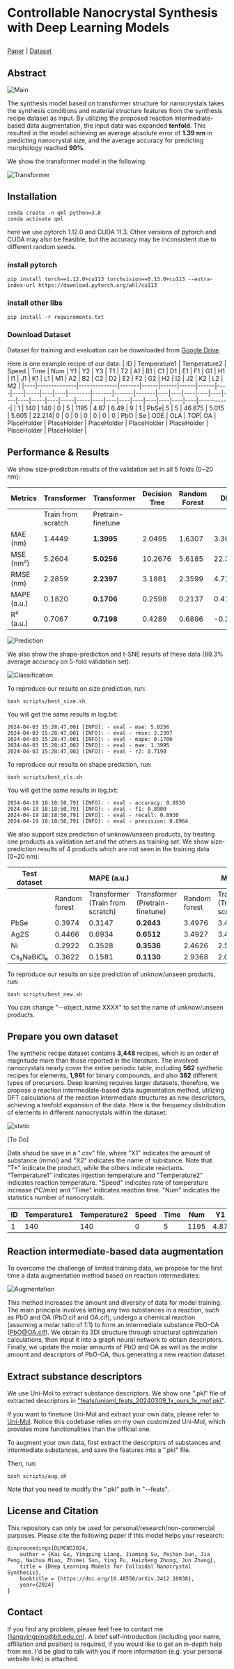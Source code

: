 # <p>  <b> Controllable Nanocrystal Synthesis with Deep Learning Models </b> </p>

[Paper]() | [Dataset]()

## Abstract 

![Main](assets/main.png)

The synthesis model based on transformer structure for nanocrystals takes the synthesis conditions and material structure features from the synthesis recipe dataset as input. By utilizing the proposed reaction intermediate-based data augmentation, the input data was expanded **tenfold**. This resulted in the model achieving an average absolute error of **1.39 nm** in predicting nanocrystal size, and the average accuracy for predicting morphology reached **90%**.

We show the transformer model in the following:

![Transformer](assets/transformer.png)

## Installation
```
conda create -n qml python=3.8
conda activate qml
```

here we use pytorch 1.12.0 and CUDA 11.3. Other versions of pytorch and CUDA may also be feasible, but the accuracy may be inconsistent due to different random seeds.

### install pytorch
```
pip install torch==1.12.0+cu113 torchvision==0.13.0+cu113 --extra-index-url https://download.pytorch.org/whl/cu113

```

### install other libs
```
pip install -r requirements.txt
```

### Download Dataset

Dataset for training and evaluation can be downloaded from [Google Drive](https://drive.google.com/drive/folders/1us6_VNDlI1MZhPdavv4OxJMFF1GHO4El?usp=sharing).

Here is one example recipe of our data:
| ID | Temperature1 | Temperature2 | Speed | Time | Num  | Y1   | Y2   | Y3 | T1 | T2  | A1 | B1 | C1     | D1    | E1    | F1    | G1 | H1 | I1 | J1 | K1 | L1 | M1 | A2  | B2 | C2  | D2  | E2 | F2 | G2 | H2 | I2 | J2 | K2 | L2 | M2         |
|----|--------------|--------------|-------|------|------|------|------|----|----|-----|----|----|--------|-------|-------|-------|----|----|----|----|----|----|----|-----|----|-----|-----|----|----|----|----|----|----|----|----|-----------|
| 1  | 140          | 140          | 0     | 5    | 1195 | 4.87 | 6.49 | 9  | 1  | PbSe| 5  | 5  | 46.875 | 5.015 | 5.605 | 22.214| 0  | 0  | 0  | 0  | 0  | 0  | 0  | PbO | Se | ODE | OLA | TOP| OA | PlaceHolder | PlaceHolder | PlaceHolder | PlaceHolder | PlaceHolder | PlaceHolder | PlaceHolder |

## Performance & Results

We show size-prediction results of the validation set in all 5 folds (0~20 nm):

| Metrics | Transformer | Transformer | Decision Tree | Random Forest | DNN | LSTM |
|---------|-------------|-------------|-------------|-------------|-------------|------------------------|
|         | Train from scratch | Pretrain-finetune |               |               |                             |                        |
| MAE (nm) | 1.4449 | **1.3995** | 2.0495 | 1.6307 | 3.3697 | 1.5570 |
| MSE (nm²) | 5.2604 | **5.0256** | 10.2676 | 5.6185 | 22.3104 | 5.9962 |
| RMSE (nm) | 2.2859 | **2.2397** | 3.1881 | 2.3599 | 4.7151 | 2.4461 |
| MAPE (a.u.) | 0.1820 | **0.1706** | 0.2598 | 0.2137 | 0.4178 | 0.1930 |
| R² (a.u.) | 0.7067 | **0.7198** | 0.4289 | 0.6896 | -0.2546 | 0.6629 |

![Prediction](assets/prediction.png)

We also show the shape-prediction and t-SNE results of these data (89.3% average accuracy on 5-fold validation set):

![Classification](assets/classification.png)

To reproduce our results on size prediction, run:
```
bash scripts/best_size.sh
```

You will get the same results in log.txt:
```
2024-04-03 15:28:47,001 [INFO]: - eval - mse: 5.0256
2024-04-03 15:28:47,001 [INFO]: - eval - rmse: 2.2397
2024-04-03 15:28:47,001 [INFO]: - eval - mape: 0.1706
2024-04-03 15:28:47,002 [INFO]: - eval - mae: 1.3995
2024-04-03 15:28:47,002 [INFO]: - eval - r2: 0.7198
```

To reproduce our results on shape prediction, run:
```
bash scripts/best_cls.sh
```

You will get the same results in log.txt:
```
2024-04-19 18:18:50,791 [INFO]: - eval - accuracy: 0.8930
2024-04-19 18:18:50,791 [INFO]: - eval - f1: 0.8900
2024-04-19 18:18:50,791 [INFO]: - eval - recall: 0.8930
2024-04-19 18:18:50,791 [INFO]: - eval - precision: 0.8964
```

We also support size prediction of unknow/unseen products, by treating one products as validation set and the others as training set. We show size-prediction results of 4 products which are not seen in the training data (0~20 nm):

| Test dataset | | MAPE (a.u.) | | | MAE (nm) | | | R² (a.u.) | |
|--------------|-------------|-------------|-------------|-------------|-------------|-------------|-------------|-------------|-------------|
|              | Random forest | Transformer (Train from scratch) | Transformer (Pretrain-finetune) | Random forest | Transformer (Train from scratch) | Transformer (Pretrain-finetune) | Random forest | Transformer (Train from scratch) | Transformer (Pretrain-finetune) |
| PbSe         | 0.3974 | 0.3147 | **0.2643** | 3.4976 | 3.4941 | **2.6522** | -6.4040 | -0.1443 | **0.3853** |
| Ag2S         | 0.4466 | 0.6934 | **0.6512** | 3.4927 | 3.4786 | **3.1903** | -2.5640 | 0.1936 | **0.4056** |
| Ni           | 0.2922 | 0.3528 | **0.3536** | 2.4626 | 2.5411 | **2.0056** | -3.2779 | 0.2022 | **0.4200** |
| Cs₂NaBiCl₆   | 0.3622 | 0.1581 | **0.1130** | 2.9368 | 2.0923 | **1.4805** | -0.4251 | 0.3742 | **0.6910** |

To reproduce our results on size prediction of unknow/unseen products, run:
```
bash scripts/best_new.sh
```

You can change "--object_name XXXX" to set the name of unknow/unseen products.

## Prepare you own dataset

The synthetic recipe dataset contains **3,448** recipes, which is an order of magnitude more than those reported in the literature.  The involved nanocrystals nearly cover the entire periodic table, including **562** synthetic recipes for elements, **1,961** for binary compounds, and also **382** different types of precursors. Deep learning requires larger datasets, therefore, we propose a reaction intermediate-based data augmentation method, utilizing DFT calculations of the reaction intermediate structures as new descriptors, achieving a tenfold expansion of the data. Here is the frequency distribution of elements in different nanocrystals within the dataset:

![static](assets/static.png)

[To Do]

Data shoud be save in a ".csv" file, where "X1" indicates the amount of substance (mmol) and "X2" indicates the name of substance. Note that "T*" indicate the product, while the others indicate reactants. "Temperature1" indicates injection temperature and "Temperature2" indicates reaction temperature. "Speed" indicates rate of temperature increase (℃/min) and "Time" indicates reaction time. "Num" indicates the statistics number of nanocrystals.

| ID | Temperature1 | Temperature2 | Speed | Time | Num  | Y1   | Y2   | Y3 | T1 | T2  | A1 | B1 | C1     | D1    | E1    | F1    | G1 | H1 | I1 | J1 | K1 | L1 | M1 | A2  | B2 | C2  | D2  | E2 | F2 | G2 | H2 | I2 | J2 | K2 | L2 | M2         |
|----|--------------|--------------|-------|------|------|------|------|----|----|-----|----|----|--------|-------|-------|-------|----|----|----|----|----|----|----|-----|----|-----|-----|----|----|----|----|----|----|----|----|-----------|
| 1  | 140          | 140          | 0     | 5    | 1195 | 4.87 | 6.49 | 9  | 1  | PbSe| 5  | 5  | 46.875 | 5.015 | 5.605 | 22.214| 0  | 0  | 0  | 0  | 0  | 0  | 0  | PbO | Se | ODE | OLA | TOP| OA | PlaceHolder | PlaceHolder | PlaceHolder | PlaceHolder | PlaceHolder | PlaceHolder | PlaceHolder |

## Reaction intermediate-based data augmentation

To overcome the challenge of limited training data, we propose for the first time a data augmentation method based on reaction intermediates:

![Augmentation](assets/augmentation.png)

This method increases the amount and diversity of data for model training. The main principle involves letting any two substances in a reaction, such as PbO and OA (PbO.cif and OA.cif), undergo a chemical reaction (assuming a molar ratio of 1:1) to form an intermediate substance PbO-OA (PbO@OA.cif). We obtain its 3Dl structure through structural optimization calculations, then input it into a graph neural network to obtain descriptors. Finally, we update the molar amounts of PbO and OA as well as the molar amount and descriptors of PbO-OA, thus generating a new reaction dataset.

## Extract substance descriptors

We use Uni-Mol to extract substance descriptors. We show one ".pkl" file of extracted descriptors in ["feats/unioml_feats_20240309_1x_ours_1x_mof.pkl"](feats\unioml_feats_20240309_1x_ours_1x_mof.pkl).

If you want to finetune Uni-Mol and extract your own data, please refer to [Uni-Mol](Uni-Mol/README.md). Notice this codebase relies on my own customized Uni-Mol, which provides more functionalities than the official one.

To augment your own data, first extract the descriptors of substances and intermediate substances, and save the features into a ".pkl" file.

Then, run:
```
bash scripts/aug.sh
```

Note that you need to modify the ".pkl" path in "--feats".

## License and Citation
This repository can only be used for personal/research/non-commercial purposes. Please cite the following paper if this model helps your research:

```
@inproceedings{DLMCNS2024,
    author = {Kai Gu, Yingping Liang, Jiaming Su, Peihan Sun, Jia Peng, Naihua Miao, Zhimei Sun, Ying Fu, Haizheng Zhong, Jun Zhang},
    title = {Deep Learning Models for Colloidal Nanocrystal Synthesis},
    booktitle = {https://doi.org/10.48550/arXiv.2412.10838},
    year={2024}
}
```

## Contact
If you find any problem, please feel free to contact me (liangyingping@bit.edu.cn). A brief self-introduction (including your name, affiliation and position) is required, if you would like to get an in-depth help from me. I'd be glad to talk with you if more information (e.g. your personal website link) is attached.
